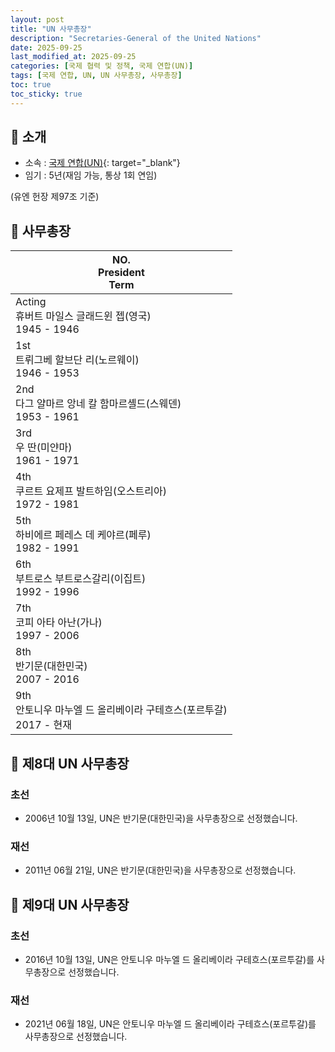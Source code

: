 ```yaml
---
layout: post
title: "UN 사무총장"
description: "Secretaries-General of the United Nations"
date: 2025-09-25
last_modified_at: 2025-09-25
categories: [국제 협력 및 정책, 국제 연합(UN)]
tags: [국제 연합, UN, UN 사무총장, 사무총장]
toc: true
toc_sticky: true
---
```

## 📜 소개
* 소속 : [국제 연합(UN)](https://www.un.org/sg/en){: target="_blank"}
* 임기 : 5년(재임 가능, 통상 1회 연임)

(유엔 헌장 제97조 기준)

## 📜 사무총장

<html>
    <head>
        <meta charset="UTF-8">
    </head>
    <body>
        <table>
            <thead>
                <tr class="header-row">
                    <th>
                        <div>NO.</div>
                        <div>President</div>
                        <div>Term</div>
                    </th>
                </tr>
            </thead>
            <tbody>
                <tr>
                    <td>
                        <div>Acting</div>
                        <div>휴버트 마일스 글래드윈 젭(영국)</div>
                        <div>1945 - 1946</div>
                    </td>
                </tr>
                <tr>
                    <td>
                        <div>1st</div>
                        <div>트뤼그베 할브단 리(노르웨이)</div>
                        <div>1946 - 1953</div>
                    </td>
                </tr>
                <tr>
                    <td>
                        <div>2nd</div>
                        <div>다그 얄마르 앙네 칼 함마르셸드(스웨덴)</div>
                        <div>1953 - 1961</div>
                    </td>
                </tr>
                <tr>
                    <td>
                        <div>3rd</div>
                        <div>우 딴(미얀마)</div>
                        <div>1961 - 1971</div>
                    </td>
                </tr>
                <tr>
                    <td>
                        <div>4th</div>
                        <div>쿠르트 요제프 발트하임(오스트리아)</div>
                        <div>1972 - 1981</div>
                    </td>
                </tr>
                <tr>
                    <td>
                        <div>5th</div>
                        <div>하비에르 페레스 데 케야르(페루)</div>
                        <div>1982 - 1991</div>
                    </td>
                </tr>
                <tr>
                    <td>
                        <div>6th</div>
                        <div>부트로스 부트로스갈리(이집트)</div>
                        <div>1992 - 1996</div>
                    </td>
                </tr>
                <tr>
                    <td>
                        <div>7th</div>
                        <div>코피 아타 아난(가나)</div>
                        <div>1997 - 2006</div>
                    </td>
                </tr>
                <tr>
                    <td class="korea-host-bg">
                        <div><span class="korea-host">8th</span></div>
                        <div><span class="korea-host">반기문(대한민국)</span></div>
                        <div><span class="korea-host">2007 - 2016</span></div>
                    </td>
                </tr>
                <tr>
                    <td>
                        <div>9th</div>
                        <div>안토니우 마누엘 드 올리베이라 구테흐스(포르투갈)</div>
                        <div>2017 - 현재</div>
                    </td>
                </tr>
            </tbody>
        </table>
    </body>
</html>

## 📜 제8대 UN 사무총장
### 초선
* 2006년 10월 13일, UN은 <span class="korea-host">반기문(대한민국)</span>을 사무총장으로 선정했습니다.

### 재선
* 2011년 06월 21일, UN은 <span class="korea-host">반기문(대한민국)</span>을 사무총장으로 선정했습니다.

## 📜 제9대 UN 사무총장
### 초선
* 2016년 10월 13일, UN은 <span class="foreign-host">안토니우 마누엘 드 올리베이라 구테흐스(포르투갈)</span>를 사무총장으로 선정했습니다.

### 재선
* 2021년 06월 18일, UN은 <span class="foreign-host">안토니우 마누엘 드 올리베이라 구테흐스(포르투갈)</span>를 사무총장으로 선정했습니다.
